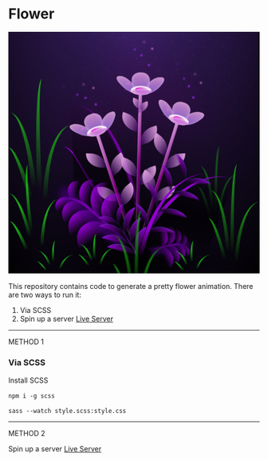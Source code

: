# Flower

![Flower image](flower.jpeg)


This repository contains code to generate a pretty flower animation. There are two ways to run it:

1) Via SCSS
2) Spin up a server [Live Server](https://marketplace.visualstudio.com/items?itemName=ritwickdey.LiveServer)

-----------------------------------------------------------------------------------------------------------------

METHOD 1

### Via SCSS
Install SCSS
```
npm i -g scss
```

```
sass --watch style.scss:style.css
```

--------------------------------------------------------------------------------------------------------------

METHOD 2

Spin up a server [Live Server](https://marketplace.visualstudio.com/items?itemName=ritwickdey.LiveServer)

